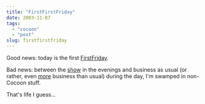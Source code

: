 ```yaml
---
title: "FirstFirstFriday"
date: 2003-11-07
tags: 
  - "cocoon"
  - "post"
slug: firstfirstfriday
---
```


Good news: today is the first [FirstFriday](http://wiki.cocoondev.org/Wiki.jsp?page=FirstFriday).

Bad news: between the [show](http://codeconsult.ch/bertrand/archives/000163.html) in the evenings and business as usual (or rather, even [more](http://www.archimob.ch) business than usual) during the day, I'm swamped in non-Cocoon stuff.

That's life I guess...
